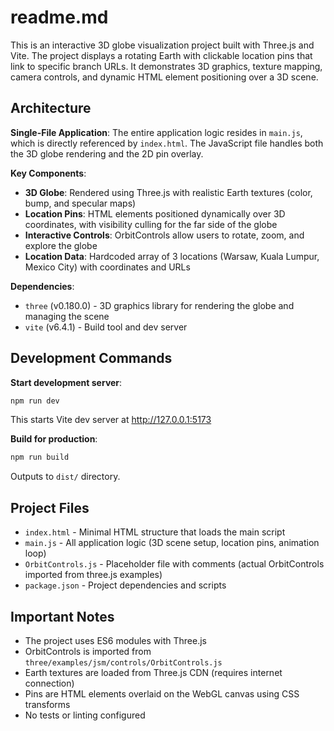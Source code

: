 # readme.md

This is an interactive 3D globe visualization project built with Three.js and Vite. The project displays a rotating Earth with clickable location pins that link to specific branch URLs. It demonstrates 3D graphics, texture mapping, camera controls, and dynamic HTML element positioning over a 3D scene.

## Architecture

**Single-File Application**: The entire application logic resides in `main.js`, which is directly referenced by `index.html`. The JavaScript file handles both the 3D globe rendering and the 2D pin overlay.

**Key Components**:
- **3D Globe**: Rendered using Three.js with realistic Earth textures (color, bump, and specular maps)
- **Location Pins**: HTML elements positioned dynamically over 3D coordinates, with visibility culling for the far side of the globe
- **Interactive Controls**: OrbitControls allow users to rotate, zoom, and explore the globe
- **Location Data**: Hardcoded array of 3 locations (Warsaw, Kuala Lumpur, Mexico City) with coordinates and URLs

**Dependencies**:
- `three` (v0.180.0) - 3D graphics library for rendering the globe and managing the scene
- `vite` (v6.4.1) - Build tool and dev server

## Development Commands

**Start development server**:
```bash
npm run dev
```
This starts Vite dev server at http://127.0.0.1:5173

**Build for production**:
```bash
npm run build
```
Outputs to `dist/` directory.

## Project Files

- `index.html` - Minimal HTML structure that loads the main script
- `main.js` - All application logic (3D scene setup, location pins, animation loop)
- `OrbitControls.js` - Placeholder file with comments (actual OrbitControls imported from three.js examples)
- `package.json` - Project dependencies and scripts

## Important Notes

- The project uses ES6 modules with Three.js
- OrbitControls is imported from `three/examples/jsm/controls/OrbitControls.js`
- Earth textures are loaded from Three.js CDN (requires internet connection)
- Pins are HTML elements overlaid on the WebGL canvas using CSS transforms
- No tests or linting configured
